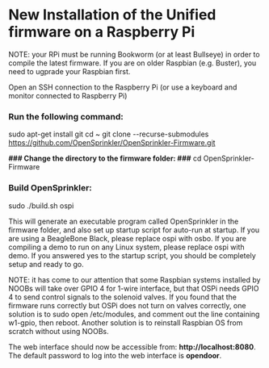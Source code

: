 # New Installation of the Unified firmware on a Raspberry Pi #
NOTE: your RPi must be running Bookworm (or at least Bullseye) in order to compile the latest firmware. If you are on older Raspbian (e.g. Buster), you need to ugprade your Raspbian first.



Open an SSH connection to the Raspberry Pi (or use a keyboard and monitor connected to Raspberry Pi)

### Run the following command: ###
sudo apt-get install git
cd ~
git clone --recurse-submodules https://github.com/OpenSprinkler/OpenSprinkler-Firmware.git

 **### Change the directory to the firmware folder: ###**
cd OpenSprinkler-Firmware

### Build OpenSprinkler: ###
sudo ./build.sh ospi

This will generate an executable program called OpenSprinkler in the firmware folder, and also set up startup script for auto-run at startup.
If you are using a BeagleBone Black, please replace ospi with osbo.
If you are compiling a demo to run on any Linux system, please replace ospi with demo.
If you answered yes to the startup script, you should be completely setup and ready to go.

NOTE: it has come to our attention that some Raspbian systems installed by NOOBs will take over GPIO 4 for 1-wire interface, but that OSPi needs GPIO 4 to send control signals to the solenoid valves. If you found that the firmware runs correctly but OSPi does not turn on valves correctly, one solution is to sudo open /etc/modules, and comment out the line containing w1-gpio, then reboot. Another solution is to reinstall Raspbian OS from scratch without using NOOBs.

The web interface should now be accessible from: **http://localhost:8080**. The default password to log into the web interface is **opendoor**.
